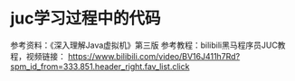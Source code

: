 # juc学习过程中的代码
参考资料：《深入理解Java虚拟机》第三版
参考教程：bilibili黑马程序员JUC教程，视频链接：
https://www.bilibili.com/video/BV16J411h7Rd?spm_id_from=333.851.header_right.fav_list.click

